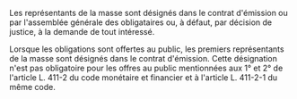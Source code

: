 Les représentants de la masse sont désignés dans le contrat d'émission ou par l'assemblée générale des obligataires ou, à défaut, par décision de justice, à la demande de tout intéressé. 


Lorsque les obligations sont offertes au public, les premiers représentants de la masse sont désignés dans le contrat d'émission. Cette désignation n'est pas obligatoire pour les offres au public mentionnées aux 1° et 2° de l'article L. 411-2 du code monétaire et financier et à l'article L. 411-2-1 du même code.

